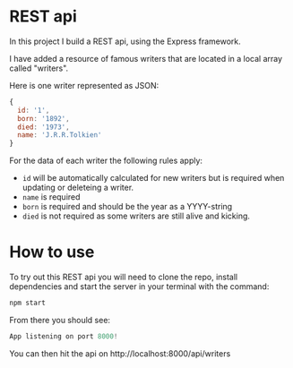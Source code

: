 # REST api

In this project I build a REST api, using the Express framework.

I have added a resource of famous writers that are located in a local array called "writers".

Here is one writer represented as JSON:

```js
{
  id: '1',
  born: '1892',
  died: '1973',
  name: 'J.R.R.Tolkien'
}
```

For the data of each writer the following rules apply:
* `id` will be automatically calculated for new writers but is required when updating or deleteing a writer.
* `name` is required
* `born` is required and should be the year as a YYYY-string
* `died` is not required as some writers are still alive and kicking.

# How to use

To try out this REST api you will need to clone the repo, install dependencies and start the server in your terminal with the command: 
```js
npm start
```
From there you should see:
```js
App listening on port 8000!
```
You can then hit the api on http://localhost:8000/api/writers